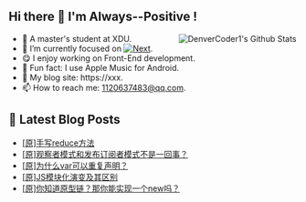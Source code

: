 ## Hi there 👋 I'm Always--Positive !
<div>
  <img alt="DenverCoder1's Github Stats" src="https://denvercoder1-github-readme-stats.vercel.app/api?username=qq1120637483&show_icons=true&count_private=true&theme=react&hide_border=true&hide_title=true&bg_color=1F222E&title_color=F85D7F&icon_color=F8D866" align= "right" />

- 🎒 A master's student at XDU. 
- 🔬 I’m currently focused on [![Next](https://img.shields.io/badge/-Next-brightgreen)](https://). 
- 😋 I enjoy working on Front-End development.
- 🎵 Fun fact: I use Apple Music for Android.
- 📝 My blog site: https://xxx.
- 📫 How to reach me:  1120637483@qq.com.
</div>  


## 📕 Latest Blog Posts

<!-- BLOG-POST-LIST:START -->
- [[原]手写reduce方法](https://blog.csdn.net/sinat_41696687/article/details/124240727)
- [[原]观察者模式和发布订阅者模式不是一回事？](https://blog.csdn.net/sinat_41696687/article/details/124224380)
- [[原]为什么var可以重复声明？](https://blog.csdn.net/sinat_41696687/article/details/124214921)
- [[原]JS模块化演变及其区别](https://blog.csdn.net/sinat_41696687/article/details/124207713)
- [[原]你知道原型链？那你能实现一个new吗？](https://blog.csdn.net/sinat_41696687/article/details/124186342)
<!-- BLOG-POST-LIST:END -->









